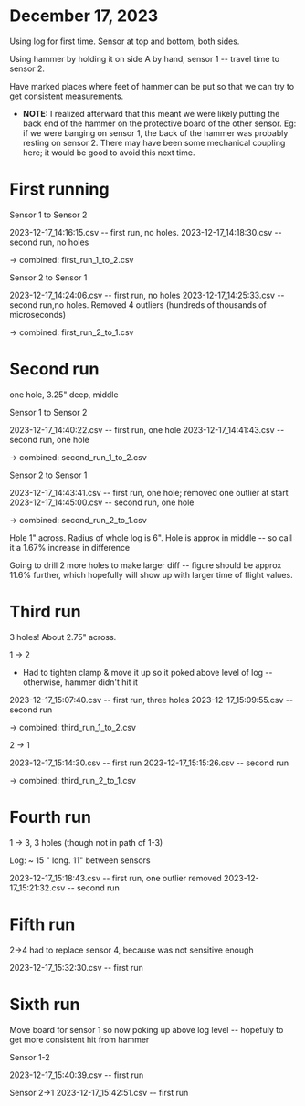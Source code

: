 # December 17, 2023

Using log for first time.  Sensor at top and bottom, both sides.

Using hammer by holding it on side A by hand, sensor 1 -- travel time to sensor 2.

Have marked places where feet of hammer can be put so that we can try
to get consistent measurements.

* **NOTE:** I realized afterward that this meant we were likely
  putting the back end of the hammer on the protective board of the
  other sensor.  Eg: if we were banging on sensor 1, the back of the
  hammer was probably resting on sensor 2.  There may have been some
  mechanical coupling here; it would be good to avoid this next time.

# First running

Sensor 1 to Sensor 2

2023-12-17_14:16:15.csv -- first run, no holes. 
2023-12-17_14:18:30.csv -- second run, no holes

-> combined: first_run_1_to_2.csv

Sensor 2 to Sensor 1

2023-12-17_14:24:06.csv -- first run, no holes
2023-12-17_14:25:33.csv -- second run,no holes.  Removed 4 outliers (hundreds of thousands of microseconds)

-> combined: first_run_2_to_1.csv

# Second run

one hole, 3.25" deep, middle

Sensor 1 to Sensor 2

2023-12-17_14:40:22.csv -- first run, one hole
2023-12-17_14:41:43.csv -- second run, one hole

-> combined: second_run_1_to_2.csv

Sensor 2 to Sensor 1

2023-12-17_14:43:41.csv -- first run, one hole; removed one outlier at start
2023-12-17_14:45:00.csv -- second run, one hole

-> combined: second_run_2_to_1.csv 

Hole 1" across.  Radius of whole log is 6".  Hole is approx in middle -- so call it a 1.67% increase in difference

Going to drill 2 more holes to make larger diff -- figure should be approx 11.6% further, which hopefully will show up with larger time of flight values.

# Third run

3 holes!  About 2.75" across.

1 -> 2

- Had to tighten clamp & move it up so it poked above level of log -- otherwise, hammer didn't hit it

2023-12-17_15:07:40.csv -- first run, three holes
2023-12-17_15:09:55.csv -- second run

-> combined: third_run_1_to_2.csv

2 -> 1

2023-12-17_15:14:30.csv -- first run
2023-12-17_15:15:26.csv -- second run

-> combined: third_run_2_to_1.csv

# Fourth run

1 -> 3, 3 holes (though not in path of 1-3)

Log: ~ 15 " long.  11" between sensors

2023-12-17_15:18:43.csv -- first run, one outlier removed
2023-12-17_15:21:32.csv -- second run

# Fifth run

2->4
had to replace sensor 4, because was not sensitive enough

2023-12-17_15:32:30.csv -- first run

# Sixth run

Move board for sensor 1 so now poking up above log level -- hopefuly to get more consistent hit from hammer

Sensor 1-2 

2023-12-17_15:40:39.csv -- first run

Sensor 2->1
2023-12-17_15:42:51.csv -- first run
